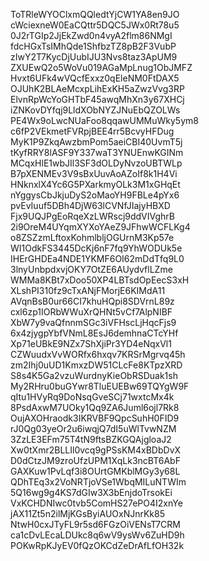 ToTRleWYOClxmQQledtYjCW1YA8en9JO
cWciexneW0EaCQttr5DQC5JWx0Rt78u5
0J2rTGIp2JjEkZwd0n4vyA2flm86NMgI
fdcHGxTsIMhQde1ShfbzTZ8pB2F3VubP
zIwY2T7KycDjUubIJU3Nvs8taz3ApUM9
ZXUEwQ2o5WoVu019AGaMpLnug1ObJMFZ
Hvxt6UFk4wVQcfExxz0qEleNM0FtDAX5
OJUhK2BLAeMcxpLihExKH5aZwzVvg3RP
ElvnRpWcYoGHTbF45awqMhXn3y67XHCj
iZNKovDYfqj9LldXObNYZJNuEbQZOLWs
PE4Wx9oLwcNUaFoo8qqawUMMuWky5ym8
c6fP2VEkmetFVRpjBEE4rr5BcvyHFDug
MyK1P9ZkqAwzbmPom5aeiCBI40UvmT5j
tKyfRRY8lASF9Y337waT3YNUEnwKGINm
MCqxHlE1wbJIl3SF3dOLDyNvzoUBTWLp
B7pXENMEv3V9sBxUuvAoAZoIf8k1H4Vi
HNknxlX4Yc6G5PXarkmyOLk3M1xGHqEt
nYggysCbJkjuDyS2oMaoYH9FBLe4pYx6
pvEvIuuf5DBh4DjW63lCVNfJIajyHBXD
Fjx9UQJPgEoRqeXzLWRscj9ddVIVghrB
2i9OreM4UYqmXYXoYAeZ9JFhwWCFLKg4
o8ZSZzmLftoxKohmlbljOGUrnM3Kp57e
WI1OdkFS3445DcKj6nF7fq9YhWODUk5e
IHErGHDEa4NDE1YKMF6OI62mDdTfq9L0
3lnyUnbpdxvjOKY7OtZE6AUydvflLZme
WMMa8KBt7xDoo50XP4LBTsdOpEecS3xH
XLshPI310fz9cTxANjFMorjE6KIMdA11
AVqnBsB0ur66CI7khuHQpi8SDVrnL89z
cxl6zp1IORbWWuXrQHNt5vCf7AlpNIBF
XbW7y9vaQfnnmSGc3iVFHscLjHqcFjs9
6x4zjygpYbfVNmL8EsJ6demhnaCTcYHf
Xp71eUBkE9NZx7ShXjiPr3YD4eNqxVl1
CZWuudxVvWORfx6hxqv7KRSrMgrvq45h
zm2Ihj0uUD1KmxzDW51CLcFe8KTpzXRD
S8s4K5Ga2vzuWurdnyKieObRSDuak1sh
My2RHru0buGYwr8TluEUEBw69TQYgW9F
qItu1HVyRq9DoNsqGveSCj71wxtcMx4k
8PsdAxwM7UOky1Qq9ZA6Juml6ojl7Rk8
OujAXOHraodk3IKRVBF9QpcSuhH0FID9
rJ0Qg03yeOr2u6iwqjQ7dI5uWlTvwNZM
3ZzLE3EFm75T4tN9ftsBZKGQAjgloaJ2
Xw0tXmr2BLLIl0vcq9gPSsKM4xBDbDvX
D0dCtzJM9zroUfzUPM1XqLk3ncBT6AbF
GAXKuw1PvLqf3i8OUrtGMKblMGy3y68L
QDhTEq3x2VoNRTjoVSe1WbqMILuNTWIm
5Q16wg9g4KS7dGIw3X3bEnjdoTrsokEi
VxKCHDNIwc0tvb5ComHS27ePO4I2xnYe
jAX11Zt5n2ilMjKGsByiAUOxNJnrKk85
NtwH0cxJTyFL9r5sd6FGzOiVENsT7CRM
ca1cDvLEcaLDUkc8q6wV9ysWv6ZuHD9h
POKwRpKJyEV0fQzOKCdZeDrAfLfOH32k
